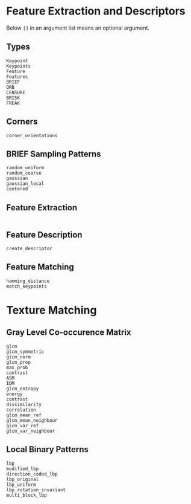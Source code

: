 # Feature Extraction and Descriptors

Below `[]` in an argument list means an optional argument.

## Types

```@docs
Keypoint
Keypoints
Feature
Features
BRIEF
ORB
CENSURE
BRISK
FREAK
```

## Corners

```@docs
corner_orientations
```

## BRIEF Sampling Patterns

```@docs
random_uniform
random_coarse
gaussian
gaussian_local
centered
```

## Feature Extraction

```@docs
```

## Feature Description

```@docs
create_descriptor
```

## Feature Matching

```@docs
hamming_distance
match_keypoints
```

# Texture Matching

## Gray Level Co-occurence Matrix

```@docs
glcm
glcm_symmetric
glcm_norm
glcm_prop
max_prob
contrast
ASM
IDM
glcm_entropy
energy
contrast
dissimilarity
correlation
glcm_mean_ref
glcm_mean_neighbour
glcm_var_ref
glcm_var_neighbour
```

## Local Binary Patterns

```@docs
lbp
modified_lbp
direction_coded_lbp
lbp_original
lbp_uniform
lbp_rotation_invariant
multi_block_lbp
```